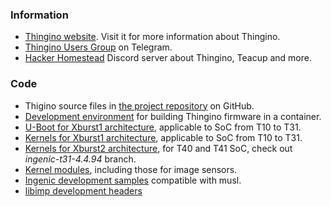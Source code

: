 ### Information

- [Thingino website](https://thingino.com/). Visit it for more information about Thingino.
- [Thingino Users Group](https://t.me/thingino) on Telegram.
- [Hacker Homestead](https://discord.gg/gFc9jR2eXV) Discord server about Thingino, Teacup and more.

### Code

- Thigino source files in [the project repository](https://github.com/themactep/thingino-firmware) on GitHub.
- [Development environment](https://github.com/themactep/docker-worker) for building Thingino firmware in a container.
- [U-Boot for Xburst1 architecture](https://github.com/gtxaspec/u-boot-ingenic), applicable to SoC from T10 to T31.
- [Kernels for Xburst1 architecture](https://github.com/gtxaspec/openipc_linux/tree/ingenic-t31), applicable to SoC from T10 to T31.
- [Kernels for Xburst2 architecture](https://github.com/gtxaspec/openipc_linux/tree/ingenic-t31-4.4.94), for T40 and T41 SoC, check out _ingenic-t31-4.4.94_ branch.
- [Kernel modules](https://github.com/themactep/ingenic-sdk), including those for image sensors.
- [Ingenic development samples](https://github.com/gtxaspec/libimp-samples-musl) compatible with musl.
- [libimp development headers](https://github.com/gtxaspec/ingenic-headers)
